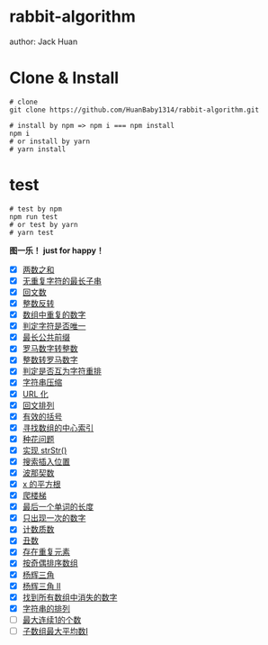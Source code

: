 # rabbit-algorithm

author: Jack Huan

# Clone & Install

```shell
# clone
git clone https://github.com/HuanBaby1314/rabbit-algorithm.git
```

```shell
# install by npm => npm i === npm install
npm i
# or install by yarn
# yarn install
```

# test

```shell
# test by npm
npm run test
# or test by yarn
# yarn test
```

**图一乐！**
**just for happy！**

- [x] [两数之和](https://github.com/HuanBaby1314/rabbit-algorithm/tree/main/algorithm/twoSum)
- [x] [无重复字符的最长子串](https://github.com/HuanBaby1314/rabbit-algorithm/tree/main/algorithm/longestSubstring)
- [x] [回文数](https://github.com/HuanBaby1314/rabbit-algorithm/tree/main/algorithm/isPalindrome)
- [x] [整数反转](https://github.com/HuanBaby1314/rabbit-algorithm/tree/main/algorithm/intReverse)
- [x] [数组中重复的数字](https://github.com/HuanBaby1314/rabbit-algorithm/tree/main/algorithm/repeatNum)
- [x] [判定字符是否唯一](https://github.com/HuanBaby1314/rabbit-algorithm/tree/main/algorithm/strIsUnique)
- [x] [最长公共前缀](https://github.com/HuanBaby1314/rabbit-algorithm/tree/main/algorithm/longestCommonPre)
- [x] [罗马数字转整数](https://github.com/HuanBaby1314/rabbit-algorithm/tree/main/algorithm/romanToInt)
- [x] [整数转罗马数字](https://github.com/HuanBaby1314/rabbit-algorithm/tree/main/algorithm/intToRoman)
- [x] [判定是否互为字符重排](https://github.com/HuanBaby1314/rabbit-algorithm/tree/main/algorithm/stringRepeatPermutation)
- [x] [字符串压缩](https://github.com/HuanBaby1314/rabbit-algorithm/tree/main/algorithm/stringCompress)
- [x] [URL 化](https://github.com/HuanBaby1314/rabbit-algorithm/tree/main/algorithm/stringToUrl)
- [x] [回文排列](https://github.com/HuanBaby1314/rabbit-algorithm/tree/main/algorithm/palindromePermutation)
- [x] [有效的括号](https://github.com/HuanBaby1314/rabbit-algorithm/tree/main/algorithm/validParentheses)
- [x] [寻找数组的中心索引](https://github.com/HuanBaby1314/rabbit-algorithm/tree/main/algorithm/findPivotIndex)
- [x] [种花问题](https://github.com/HuanBaby1314/rabbit-algorithm/tree/main/algorithm/canPlaceFlowers)
- [x] [实现 strStr()](https://github.com/HuanBaby1314/rabbit-algorithm/tree/main/algorithm/implementStrstr)
- [x] [搜索插入位置](https://github.com/HuanBaby1314/rabbit-algorithm/tree/main/algorithm/searchInsertPosition)
- [x] [波那契数](https://github.com/HuanBaby1314/rabbit-algorithm/tree/main/algorithm/fibonacciNumber)
- [x] [x 的平方根](https://github.com/HuanBaby1314/rabbit-algorithm/tree/main/algorithm/sqrtx)
- [x] [爬楼梯](https://github.com/HuanBaby1314/rabbit-algorithm/tree/main/algorithm/climbingStairs)
- [x] [最后一个单词的长度](https://github.com/HuanBaby1314/rabbit-algorithm/tree/main/algorithm/lengthOfLastWord)
- [x] [只出现一次的数字](https://github.com/HuanBaby1314/rabbit-algorithm/tree/main/algorithm/singleNumber)
- [x] [计数质数](https://github.com/HuanBaby1314/rabbit-algorithm/tree/main/algorithm/countPrimes)
- [x] [丑数](https://github.com/HuanBaby1314/rabbit-algorithm/tree/main/algorithm/uglyNumber)
- [x] [存在重复元素](https://github.com/HuanBaby1314/rabbit-algorithm/tree/main/algorithm/containsDuplicate)
- [x] [按奇偶排序数组](https://github.com/HuanBaby1314/rabbit-algorithm/tree/main/algorithm/sortArrayByParity)
- [x] [杨辉三角](https://github.com/HuanBaby1314/rabbit-algorithm/tree/main/algorithm/pascalsTriangle)
- [x] [杨辉三角 II](https://github.com/HuanBaby1314/rabbit-algorithm/tree/main/algorithm/pascalsTriangle2)
- [x] [找到所有数组中消失的数字](https://github.com/HuanBaby1314/rabbit-algorithm/tree/main/algorithm/findDisappearedNumbers)
- [x] [字符串的排列](https://github.com/HuanBaby1314/rabbit-algorithm/tree/main/algorithm/permutationInString)
- [ ] [最大连续1的个数](https://github.com/HuanBaby1314/rabbit-algorithm/tree/main/algorithm/maxConsecutiveOnes)
- [ ] [子数组最大平均数I](https://github.com/HuanBaby1314/rabbit-algorithm/tree/main/algorithm/maximumAverageSubarray)
